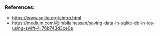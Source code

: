 ### References:
- https://www.sqlite.org/cintro.html
- https://medium.com/@imbilalhassan/saving-data-in-sqlite-db-in-ios-using-swift-4-76b743d3ce0e
